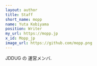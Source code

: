 ```yaml
---
layout: author
title: Staff
short_name: mopp
name: Yuta Kobiyama
position: Writer
my_url: https://mopp.jp
x_id: Mopp_jp
image_url: https://github.com/mopp.png
---
```


JDDUG の 運営メンバ.
